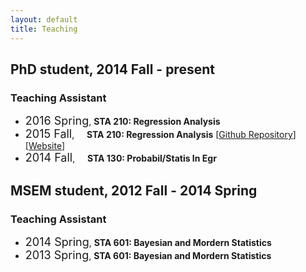 ```yaml
---
layout: default
title: Teaching
---
```


<div id="pub-container">

<h2> PhD student, 2014 Fall - present </h2>
<h3> Teaching Assistant</h3>
<ul>
  <li><font size="4">2016 Spring</font>, <b>STA 210: Regression Analysis</b></li>
  <li><font size="4">2015 Fall</font>, &nbsp;&nbsp;&nbsp;&nbsp;<b>STA 210: Regression Analysis</b> [<a href="https://github.com/ericyewang/Duke-STA-210">Github Repository</a>] [<a href="http://ericyewang.github.io/Duke-STA-210/">Website</a>]</li>
  <li><font size="4">2014 Fall</font>, &nbsp;&nbsp;&nbsp;&nbsp;<b>STA 130: Probabil/Statis In Egr</b></li>
</ul>

<h2> MSEM student, 2012 Fall - 2014 Spring </h2>
<h3> Teaching Assistant</h3>
<ul>
  <li><font size="4">2014 Spring</font>, <b>STA 601: Bayesian and Mordern Statistics</b></li>
  <li><font size="4">2013 Spring</font>, <b>STA 601: Bayesian and Mordern Statistics</b></li>
</ul>

</div>
